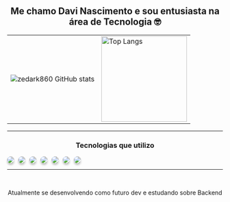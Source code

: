 <h2 align='center';>Me chamo Davi Nascimento e sou entusiasta na área de Tecnologia  🤓</h1>

<div align='center';>
    <table>
      <tr>
         <td>
          <img src="https://github-readme-stats.vercel.app/api?username=zedark860&show_icons=true&theme=dracula" alt="zedark860 GitHub stats"  />
        </td>
        <td>
          <a href="https://github.com/zedark860/github-readme-stats">
            <img src="https://github-readme-stats.vercel.app/api/top-langs/?username=zedark860&show_icons=true&theme=dracula" alt="Top Langs" height='200px'; />
          </a>
        </td>
      </tr>
    </table>
</div>

<hr>
<h3 align='center';>Tecnologias que utilizo</h3>

<div style="display: flex; gap: 10px; flex-wrap: wrap;", align='center';>
    <img style="border-radius: 15px; box-shadow: 0px 4px 4px 0px rgba(0, 0, 0, 0.25);" src="https://img.shields.io/badge/HTML5-E34F26?style=for-the-badge&logo=html5&logoColor=white">
    <img style="border-radius: 15px; box-shadow: 0px 4px 4px 0px rgba(0, 0, 0, 0.25);" src="https://img.shields.io/badge/CSS3-1572B6?style=for-the-badge&logo=css3&logoColor=white">
    <img style="border-radius: 15px; box-shadow: 0px 4px 4px 0px rgba(0, 0, 0, 0.25);" src="https://img.shields.io/badge/Tailwind_CSS-38B2AC?style=for-the-badge&logo=tailwind-css&logoColor=white">
    <img style="border-radius: 15px; box-shadow: 0px 4px 4px 0px rgba(0, 0, 0, 0.25); " src="https://img.shields.io/badge/JavaScript-F7DF1E?style=for-the-badge&logo=javascript&logoColor=black">
    <img style="border-radius: 15px; box-shadow: 0px 4px 4px 0px rgba(0, 0, 0, 0.25);" src="https://img.shields.io/badge/Python-14354C?style=for-the-badge&logo=python&logoColor=white">
    <img style="border-radius: 15px; box-shadow: 0px 4px 4px 0px rgba(0, 0, 0, 0.25);" src="https://img.shields.io/badge/MySQL-00000F?style=for-the-badge&logo=mysql&logoColor=white">
    <img style="border-radius: 15px; box-shadow: 0px 4px 4px 0px rgba(0, 0, 0, 0.25);" src="https://img.shields.io/badge/Figma-F24E1E?style=for-the-badge&logo=figma&logoColor=white">
</div>

<hr>

<br>

<p align='center';>Atualmente se desenvolvendo como futuro dev e estudando sobre Backend</p>
